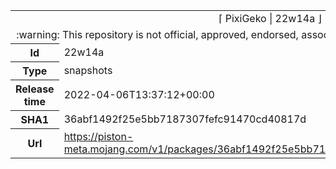 <html><table>
<tr><td colspan="2" align="center"><img width="0" height="0"><br/>⌈ PixiGeko | 22w14a ⌋<br/><img width="0" height="0"></td></tr>
<tr><td colspan="2" align="center"><img width="0" height="0"><br/>
:warning: This repository is not official, approved, endorsed, associated or connected with Mojang :warning:
<br/><img width="0" height="0"></td></tr>
<tr><th>Id</th><td>22w14a</td></tr>
<tr><th>Type</th><td>snapshots</td></tr>
<tr><th>Release time</th><td>2022-04-06T13:37:12+00:00</td></tr>
<tr><th>SHA1</th><td>36abf1492f25e5bb7187307fefc91470cd40817d</td></tr>
<tr><th>Url</th><td><a href="https://piston-meta.mojang.com/v1/packages/36abf1492f25e5bb7187307fefc91470cd40817d/22w14a.json">https://piston-meta.mojang.com/v1/packages/36abf1492f25e5bb7187307fefc91470cd40817d/22w14a.json</a></td></tr>